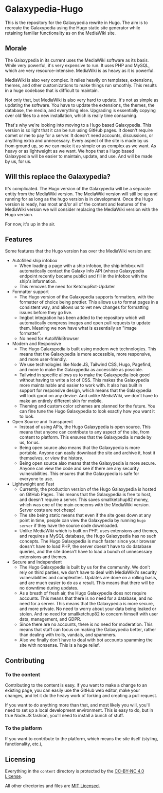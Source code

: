 # Galaxypedia-Hugo
This is the repository for the Galaxypedia rewrite in Hugo. The aim is to recreate the Galaxypedia using the Hugo static site generator while retaining familiar functionality as on the MediaWiki site.

## Morale
The Galaxypedia in its current uses the MediaWiki software as its basis. While very powerful, it's very expensive to run. It uses PHP and MySQL, which are very resource-intensive. MediaWiki is as heavy as it is powerful.

MediaWiki is also very complex. It relies heavily on templates, extensions, themes, and other customizations to make things run smoothly. This results in a huge codebase that is difficult to maintain.

Not only that, but MediaWiki is also very hard to update. It's not as simple as updating the software. You have to update the extensions, the themes, the database, the media, and everything else. Upgrading is essentially copying over old files to a new installation, which is really time consuming.

That's why we're looking into moving to a Hugo based Galaxypedia. This version is so light that it can be run using GitHub pages. It doesn't require comet or me to pay for a server. It doesn't need accounts, discussions, or anything extra and unnecessary. Every aspect of the site is made by us from ground up, so we can make it as simple or as complex as we want. As heavy or as lightweight as we want. We hope that a Hugo based Galaxypedia will be easier to maintain, update, and use. And will be made by us, for us.

## Will this replace the Galaxypedia?
It's complicated. The Hugo version of the Galaxypedia will be a separate entity from the MediaWiki version. The MediaWiki version will still be up and running for as long as the hugo version is in development. Once the Hugo version is ready, has most and/or all of the content and features of the MediaWiki version we will consider replacing the MediaWiki version with the Hugo version.

For now, it's up in the air.

## Features
Some features that the Hugo version has over the MediaWiki version are:

- Autofilled ship infobox
  - When loading a page with a ship infobox, the ship infobox will automatically contact the Galaxy Info API (whose Galaxypedia endpoint recently became public) and fill in the infobox with the ship's information.
  - This removes the need for KetchupBot-Updater
- Formatter support
  - The Hugo version of the Galaxypedia supports formatters, with the formatter of choice being prettier. This allows us to format pages in a consistent way, and allows us to vet new changes for formatting issues before they go live.
  - Imgbot integration has been added to the repository which will automatically compress images and open pull requests to update them. Meaning we now have what is essentially an "image formatter".
  - No need for AutoWikiBrowser
- Modern and Responsive
  - The Hugo Galaxypedia is built using modern web technologies. This means that the Galaxypedia is more accessible, more responsive, and more user-friendly.
  - We use technologies like Node.JS, Tailwind CSS, Hugo, Pagefind, and more to make the Galaxypedia as accessible as possible.
  - Tailwind in specific allows us to make the Galaxypedia look good without having to write a lot of CSS. This makes the Galaxypedia more maintainable and easier to work with. It also has built in support for responsive design, which means that the Galaxypedia will look good on any device. And unlike MediaWiki, we don't have to make an entirely different skin for mobile.
  - Theming and custom color schemes are planned for the future. You can fine tune the Hugo Galaxypedia to look exactly how you want it to look.
- Open Source and Transparent
  - Instead of using APIs, the Hugo Galaxypedia is open source. This means that anyone can contribute to any aspect of the site, from content to platform. This ensures that the Galaxypedia is made by us, for us.
  - Being open source also means that the Galaxypedia is more portable. Anyone can easily download the site and archive it, host it themselves, or view the history.
  - Being open source also means that the Galaxypedia is more secure. Anyone can view the code and see if there are any security vulnerabilities. This ensures that the Galaxypedia is safe for everyone to use.
- Lightweight and Fast
  - Currently, the production version of the Hugo Galaxypedia is hosted on GitHub Pages. This means that the Galaxypedia is free to host, and doesn't require a server. This saves smallketchup82 money, which was one of the main concerns with the MediaWiki version. Server costs are not cheap!
  - The site being static means that even if the site goes down at any point in time, people can view the Galaxypedia by running `hugo server` if they have the source code downloaded.
  - Unlike MediaWiki which is built on PHP, uses extensions and themes, and requires a MySQL database, the Hugo Galaxypedia has no such concepts. The Hugo Galaxypedia is much faster since your browser doesn't have to load PHP, the server doesn't have to do database queries, and the site doesn't have to load a bunch of unnecessary extensions and themes.
- Secure and Independent
  - The Hugo Galaxypedia is built by us for the community. We don't rely on third parties, we don't have to deal with MediaWiki's security vulnerabilities and complexities. Updates are done on a rolling basis, and are much easier to do as a result. This means that there will be no downtime during updates.
  - As a breath of fresh air, the Hugo Galaxypedia does not require accounts. This means that there is no need for a database, and no need for a server. This means that the Galaxypedia is more secure, and more private. No need to worry about your data being leaked or stolen. And no need for smallketchup82 to concern himself with user data, management, and GDPR.
  - Since there are no accounts, there is no need for moderation. This means that staff can focus on making the Galaxypedia better, rather than dealing with trolls, vandals, and spammers.
  - Also we finally don't have to deal with bot accounts spamming the site with nonsense. This is a huge relief.

## Contributing
### To the content
Contributing to the content is easy. If you want to make a change to an existing page, you can easily use the GitHub web editor, make your changes, and let it do the heavy work of forking and creating a pull request.

If you want to do anything more than that, and most likely you will, you'll need to set up a local development environment. This is easy to do, but in true Node.JS fashion, you'll need to install a bunch of stuff.

### To the platform
If you want to contribute to the platform, which means the site itself (styling, functionality, etc.), 

## Licensing
Everything in the `content` directory is protected by the [CC-BY-NC 4.0 License](https://creativecommons.org/licenses/by-nc/4.0/).

All other directories and files are [MIT Licensed](https://en.wikipedia.org/wiki/MIT_License).
